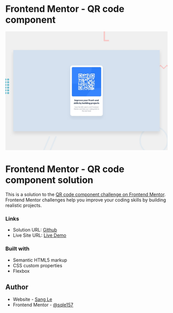 # Frontend Mentor - QR code component

![Design preview for the QR code component coding challenge](./design/desktop-preview.jpg)

# Frontend Mentor - QR code component solution

This is a solution to the [QR code component challenge on Frontend Mentor](https://www.frontendmentor.io/challenges/qr-code-component-iux_sIO_H). Frontend Mentor challenges help you improve your coding skills by building realistic projects.

### Links

- Solution URL: [Github](https://github.com/sqle157/QR-code-component)
- Live Site URL: [Live Demo](https://your-live-site-url.com)

### Built with

- Semantic HTML5 markup
- CSS custom properties
- Flexbox

## Author

- Website - [Sang Le](https://github.com/sqle157)
- Frontend Mentor - [@sqle157](https://www.frontendmentor.io/profile/sqle157)
